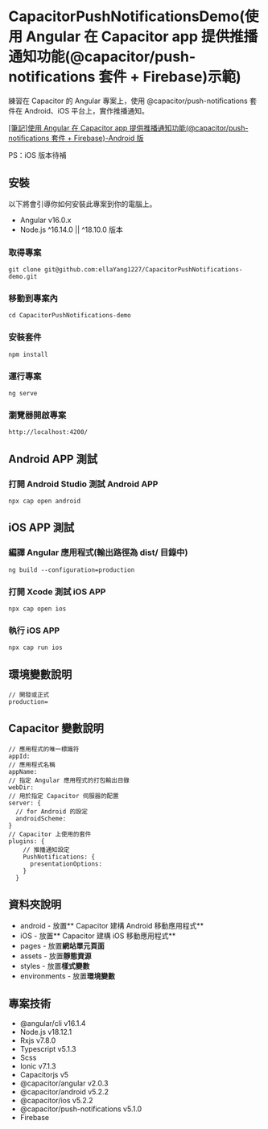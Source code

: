 # CapacitorPushNotificationsDemo(使用 Angular 在 Capacitor app 提供推播通知功能(@capacitor/push-notifications 套件 + Firebase)示範)

練習在 Capacitor 的 Angular 專案上，使用 @capacitor/push-notifications 套件在 Android、iOS 平台上，實作推播通知。

[[筆記]使用 Angular 在 Capacitor app 提供推播通知功能(@capacitor/push-notifications 套件 + Firebase)-Android 版](https://perfect-submarine-445.notion.site/Angular-Capacitor-app-capacitor-push-notifications-Firebase-Android-e10d47191105460abf3fd8fb07066fce)

PS：iOS 版本待補

## 安裝

以下將會引導你如何安裝此專案到你的電腦上。

- Angular v16.0.x
- Node.js ^16.14.0 || ^18.10.0 版本

### 取得專案

```
git clone git@github.com:ellaYang1227/CapacitorPushNotifications-demo.git
```

### 移動到專案內

```
cd CapacitorPushNotifications-demo
```

### 安裝套件

```
npm install
```

### 運行專案

```
ng serve
```

### 瀏覽器開啟專案

```
http://localhost:4200/
```

## Android APP 測試

### 打開 Android Studio 測試 Android APP

```
npx cap open android
```

## iOS APP 測試
### 編譯 Angular 應用程式(輸出路徑為 dist/ 目錄中)

```
ng build --configuration=production
```

### 打開 Xcode 測試 iOS APP

```
npx cap open ios
```

### 執行 iOS APP
```
npx cap run ios
```

## 環境變數說明

```
// 開發或正式
production=
```

## Capacitor 變數說明

```
// 應用程式的唯一標識符
appId:
// 應用程式名稱
appName:
// 指定 Angular 應用程式的打包輸出目錄
webDir:
// 用於指定 Capacitor 伺服器的配置
server: {
  // for Android 的設定
  androidScheme:
}
// Capacitor 上使用的套件
plugins: {
    // 推播通知設定
    PushNotifications: {
      presentationOptions:
    }
  }
```

## 資料夾說明

- android - 放置** Capacitor 建構 Android 移動應用程式**
- iOS - 放置** Capacitor 建構 iOS 移動應用程式**
- pages - 放置**網站單元頁面**
- assets - 放置**靜態資源**
- styles - 放置**樣式變數**
- environments - 放置**環境變數**

## 專案技術

- @angular/cli v16.1.4
- Node.js v18.12.1
- Rxjs v7.8.0
- Typescript v5.1.3
- Scss
- Ionic v7.1.3
- Capacitorjs v5
- @capacitor/angular v2.0.3
- @capacitor/android v5.2.2
- @capacitor/ios v5.2.2
- @capacitor/push-notifications v5.1.0
- Firebase
